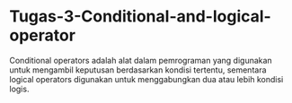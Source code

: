 # Tugas-3-Conditional-and-logical-operator
Conditional operators adalah alat dalam pemrograman yang digunakan untuk mengambil keputusan berdasarkan kondisi tertentu, sementara logical operators digunakan untuk menggabungkan dua atau lebih kondisi logis.
